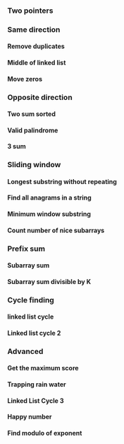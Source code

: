 ### Two pointers

### Same direction

#### Remove duplicates

#### Middle of linked list

#### Move zeros

### Opposite direction

#### Two sum sorted

#### Valid palindrome

#### 3 sum

### Sliding window

#### Longest substring without repeating

#### Find all anagrams in a string

#### Minimum window substring

#### Count number of nice subarrays

### Prefix sum

#### Subarray sum

#### Subarray sum divisible by K

### Cycle finding

#### linked list cycle

#### Linked list cycle 2

### Advanced

#### Get the maximum score

#### Trapping rain water

#### Linked List Cycle 3

#### Happy number

#### Find modulo of exponent
